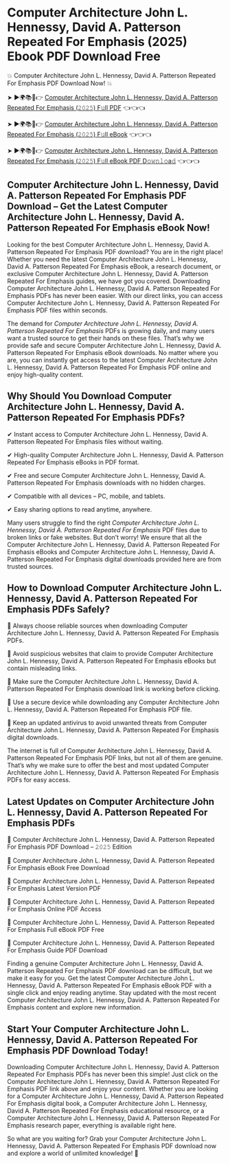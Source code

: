 # Computer Architecture John L. Hennessy, David A. Patterson Repeated For Emphasis (2025) Ebook PDF Download Free

💥 Computer Architecture John L. Hennessy, David A. Patterson Repeated For Emphasis PDF Download Now! 💥

➤ ►🌍📚📱👉 [Computer Architecture John L. Hennessy, David A. Patterson Repeated For Emphasis (𝟸𝟶𝟸𝟻) F𝚞ll PDF](https://getpdf.xyz/computer-architecture-john-l.-hennessy-david-a.-patterson-repeated-for-emphasis) 👈👈👈


➤ ►🌍📚📱👉 [Computer Architecture John L. Hennessy, David A. Patterson Repeated For Emphasis (𝟸𝟶𝟸𝟻) F𝚞ll eBook](https://getpdf.xyz/computer-architecture-john-l.-hennessy-david-a.-patterson-repeated-for-emphasis) 👈👈👈


➤ ►🌍📚📱👉 [Computer Architecture John L. Hennessy, David A. Patterson Repeated For Emphasis (𝟸𝟶𝟸𝟻) F𝚞ll eBook PDF D𝚘𝚠𝚗𝚕𝚘a𝚍](https://getpdf.xyz/computer-architecture-john-l.-hennessy-david-a.-patterson-repeated-for-emphasis) 👈👈👈


## Computer Architecture John L. Hennessy, David A. Patterson Repeated For Emphasis PDF Download – Get the Latest Computer Architecture John L. Hennessy, David A. Patterson Repeated For Emphasis eBook Now!

Looking for the best Computer Architecture John L. Hennessy, David A. Patterson Repeated For Emphasis PDF download? You are in the right place! Whether you need the latest Computer Architecture John L. Hennessy, David A. Patterson Repeated For Emphasis eBook, a research document, or exclusive Computer Architecture John L. Hennessy, David A. Patterson Repeated For Emphasis guides, we have got you covered. Downloading Computer Architecture John L. Hennessy, David A. Patterson Repeated For Emphasis PDFs has never been easier. With our direct links, you can access Computer Architecture John L. Hennessy, David A. Patterson Repeated For Emphasis PDF files within seconds.

The demand for *Computer Architecture John L. Hennessy, David A. Patterson Repeated For Emphasis* PDFs is growing daily, and many users want a trusted source to get their hands on these files. That’s why we provide safe and secure Computer Architecture John L. Hennessy, David A. Patterson Repeated For Emphasis eBook downloads. No matter where you are, you can instantly get access to the latest Computer Architecture John L. Hennessy, David A. Patterson Repeated For Emphasis PDF online and enjoy high-quality content.

## Why Should You Download Computer Architecture John L. Hennessy, David A. Patterson Repeated For Emphasis PDFs?

✔ Instant access to Computer Architecture John L. Hennessy, David A. Patterson Repeated For Emphasis files without waiting.

✔ High-quality Computer Architecture John L. Hennessy, David A. Patterson Repeated For Emphasis eBooks in PDF format.

✔ Free and secure Computer Architecture John L. Hennessy, David A. Patterson Repeated For Emphasis downloads with no hidden charges.

✔ Compatible with all devices – PC, mobile, and tablets.

✔ Easy sharing options to read anytime, anywhere.

Many users struggle to find the right *Computer Architecture John L. Hennessy, David A. Patterson Repeated For Emphasis* PDF files due to broken links or fake websites. But don’t worry! We ensure that all the Computer Architecture John L. Hennessy, David A. Patterson Repeated For Emphasis eBooks and Computer Architecture John L. Hennessy, David A. Patterson Repeated For Emphasis digital downloads provided here are from trusted sources.

## How to Download Computer Architecture John L. Hennessy, David A. Patterson Repeated For Emphasis PDFs Safely?

📌 Always choose reliable sources when downloading Computer Architecture John L. Hennessy, David A. Patterson Repeated For Emphasis PDFs.

📌 Avoid suspicious websites that claim to provide Computer Architecture John L. Hennessy, David A. Patterson Repeated For Emphasis eBooks but contain misleading links.

📌 Make sure the Computer Architecture John L. Hennessy, David A. Patterson Repeated For Emphasis download link is working before clicking.

📌 Use a secure device while downloading any Computer Architecture John L. Hennessy, David A. Patterson Repeated For Emphasis PDF file.

📌 Keep an updated antivirus to avoid unwanted threats from Computer Architecture John L. Hennessy, David A. Patterson Repeated For Emphasis digital downloads.

The internet is full of Computer Architecture John L. Hennessy, David A. Patterson Repeated For Emphasis PDF links, but not all of them are genuine. That’s why we make sure to offer the best and most updated Computer Architecture John L. Hennessy, David A. Patterson Repeated For Emphasis PDFs for easy access.

## Latest Updates on Computer Architecture John L. Hennessy, David A. Patterson Repeated For Emphasis PDFs

🔹 Computer Architecture John L. Hennessy, David A. Patterson Repeated For Emphasis PDF Download – 𝟸𝟶𝟸𝟻 Edition

🔹 Computer Architecture John L. Hennessy, David A. Patterson Repeated For Emphasis eBook Free Download

🔹 Computer Architecture John L. Hennessy, David A. Patterson Repeated For Emphasis Latest Version PDF

🔹 Computer Architecture John L. Hennessy, David A. Patterson Repeated For Emphasis Online PDF Access

🔹 Computer Architecture John L. Hennessy, David A. Patterson Repeated For Emphasis Full eBook PDF Free

🔹 Computer Architecture John L. Hennessy, David A. Patterson Repeated For Emphasis Guide PDF Download

Finding a genuine Computer Architecture John L. Hennessy, David A. Patterson Repeated For Emphasis PDF download can be difficult, but we make it easy for you. Get the latest Computer Architecture John L. Hennessy, David A. Patterson Repeated For Emphasis eBook PDF with a single click and enjoy reading anytime. Stay updated with the most recent Computer Architecture John L. Hennessy, David A. Patterson Repeated For Emphasis content and explore new information.

## Start Your Computer Architecture John L. Hennessy, David A. Patterson Repeated For Emphasis PDF Download Today!

Downloading Computer Architecture John L. Hennessy, David A. Patterson Repeated For Emphasis PDFs has never been this simple! Just click on the Computer Architecture John L. Hennessy, David A. Patterson Repeated For Emphasis PDF link above and enjoy your content. Whether you are looking for a Computer Architecture John L. Hennessy, David A. Patterson Repeated For Emphasis digital book, a Computer Architecture John L. Hennessy, David A. Patterson Repeated For Emphasis educational resource, or a Computer Architecture John L. Hennessy, David A. Patterson Repeated For Emphasis research paper, everything is available right here.

So what are you waiting for? Grab your Computer Architecture John L. Hennessy, David A. Patterson Repeated For Emphasis PDF download now and explore a world of unlimited knowledge! 🚀